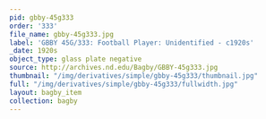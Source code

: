 ```yaml
---
pid: gbby-45g333
order: '333'
file_name: gbby-45g333.jpg
label: 'GBBY 45G/333: Football Player: Unidentified - c1920s'
_date: 1920s
object_type: glass plate negative
source: http://archives.nd.edu/Bagby/GBBY-45g333.jpg
thumbnail: "/img/derivatives/simple/gbby-45g333/thumbnail.jpg"
full: "/img/derivatives/simple/gbby-45g333/fullwidth.jpg"
layout: bagby_item
collection: bagby
---
```

